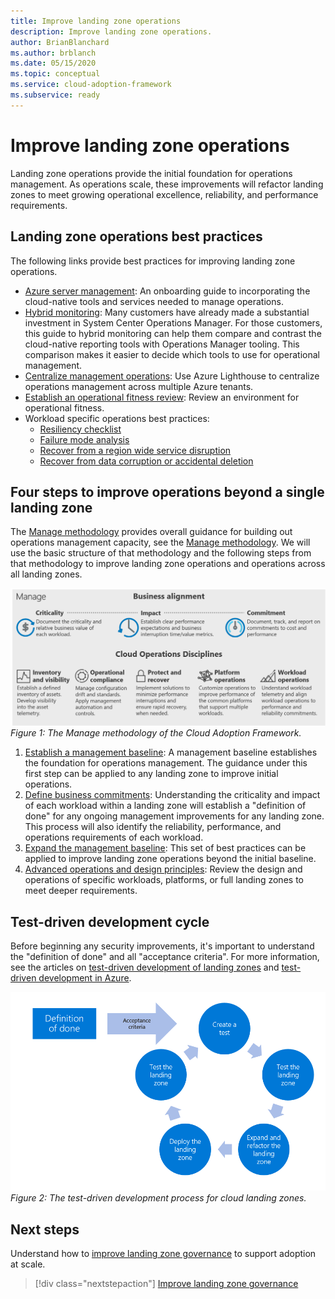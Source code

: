 ```yaml
---
title: Improve landing zone operations
description: Improve landing zone operations.
author: BrianBlanchard
ms.author: brblanch
ms.date: 05/15/2020
ms.topic: conceptual
ms.service: cloud-adoption-framework
ms.subservice: ready
---
```


# Improve landing zone operations

Landing zone operations provide the initial foundation for operations management. As operations scale, these improvements will refactor landing zones to meet growing operational excellence, reliability, and performance requirements.

## Landing zone operations best practices

The following links provide best practices for improving landing zone operations.

- [Azure server management](../../manage/azure-server-management/index.md): An onboarding guide to incorporating the cloud-native tools and services needed to manage operations.
- [Hybrid monitoring](../../manage/monitor/index.md): Many customers have already made a substantial investment in System Center Operations Manager. For those customers, this guide to hybrid monitoring can help them compare and contrast the cloud-native reporting tools with Operations Manager tooling. This comparison makes it easier to decide which tools to use for operational management.
- [Centralize management operations](../../manage/centralize-operations.md): Use Azure Lighthouse to centralize operations management across multiple Azure tenants.
- [Establish an operational fitness review](../../manage/operational-fitness-review.md): Review an environment for operational fitness.
- Workload specific operations best practices:
  - [Resiliency checklist](/azure/architecture/checklist/resiliency-per-service?bc=%2fazure%2fcloud-adoption-framework%2f_bread%2ftoc.json&toc=%2fazure%2fcloud-adoption-framework%2ftoc.json)
  - [Failure mode analysis](/azure/architecture/resiliency/failure-mode-analysis?bc=%2fazure%2fcloud-adoption-framework%2f_bread%2ftoc.json&toc=%2fazure%2fcloud-adoption-framework%2ftoc.json)
  - [Recover from a region wide service disruption](/azure/architecture/resiliency/recovery-loss-azure-region?bc=%2fazure%2fcloud-adoption-framework%2f_bread%2ftoc.json&toc=%2fazure%2fcloud-adoption-framework%2ftoc.json)
  - [Recover from data corruption or accidental deletion](/azure/architecture/framework/resiliency/data-management?bc=%2fazure%2fcloud-adoption-framework%2f_bread%2ftoc.json&toc=%2fazure%2fcloud-adoption-framework%2ftoc.json)

## Four steps to improve operations beyond a single landing zone

The [Manage methodology](../../manage/index.md) provides overall guidance for building out operations management capacity, see the [Manage methodology](../../manage/index.md). We will use the basic structure of that methodology and the following steps from that methodology to improve landing zone operations and operations across all landing zones.

![Manage methodology](../../_images/manage/caf-manage.png)
_Figure 1: The Manage methodology of the Cloud Adoption Framework._

1. [Establish a management baseline](../../manage/azure-server-management/index.md): A management baseline establishes the foundation for operations management. The guidance under this first step can be applied to any landing zone to improve initial operations.
2. [Define business commitments](../../manage/considerations/business-alignment.md): Understanding the criticality and impact of each workload within a landing zone will establish a "definition of done" for any ongoing management improvements for any landing zone. This process will also identify the reliability, performance, and operations requirements of each workload.
3. [Expand the management baseline](../../manage/best-practices.md): This set of best practices can be applied to improve landing zone operations beyond the initial baseline.
4. [Advanced operations and design principles](../../manage/design-principles.md): Review the design and operations of specific workloads, platforms, or full landing zones to meet deeper requirements.

## Test-driven development cycle

Before beginning any security improvements, it's important to understand the "definition of done" and all "acceptance criteria". For more information, see the articles on [test-driven development of landing zones](./test-driven-development.md) and [test-driven development in Azure](./azure-test-driven-development.md).

![Test-driven development process for cloud landing zones](../../_images/ready/test-driven-development-process.png)
_Figure 2: The test-driven development process for cloud landing zones._

## Next steps

Understand how to [improve landing zone governance](./landing-zone-governance.md) to support adoption at scale.

> [!div class="nextstepaction"]
> [Improve landing zone governance](./landing-zone-governance.md)
